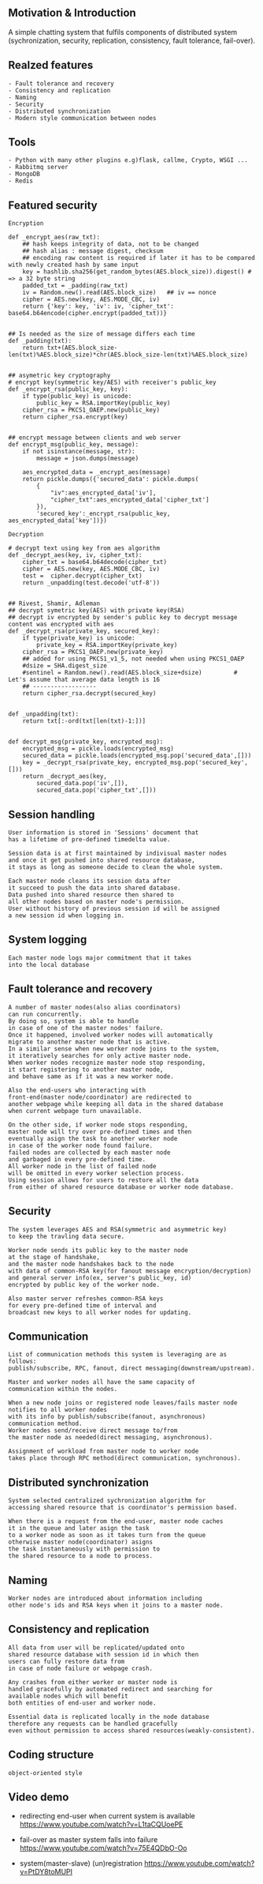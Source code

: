 ## Motivation & Introduction
A simple chatting system that fulfils components of distributed system
(sychronization, security, replication, consistency, fault tolerance, fail-over).


## Realzed features
	- Fault tolerance and recovery
	- Consistency and replication
	- Naming
	- Security
	- Distributed synchronization
	- Modern style communication between nodes
	
## Tools
	- Python with many other plugins e.g)flask, callme, Crypto, WSGI ... 
	- Rabbitmq server
	- MongoDB
	- Redis
	
## Featured security
	Encryption
	
	def _encrypt_aes(raw_txt):
		## hash keeps integrity of data, not to be changed
		## hash alias : message digest, checksum
		## encoding raw content is required if later it has to be compared with newly created hash by same input
		key = hashlib.sha256(get_random_bytes(AES.block_size)).digest() # => a 32 byte string
		padded_txt = _padding(raw_txt)
		iv = Random.new().read(AES.block_size)   ## iv == nonce
		cipher = AES.new(key, AES.MODE_CBC, iv)
		return {'key': key, 'iv': iv, 'cipher_txt': base64.b64encode(cipher.encrypt(padded_txt))}  

	
	## Is needed as the size of message differs each time
	def _padding(txt):
		return txt+(AES.block_size-len(txt)%AES.block_size)*chr(AES.block_size-len(txt)%AES.block_size)
	

	## asymetric key cryptography
	# encrypt key(symmetric key/AES) with receiver's public_key
	def _encrypt_rsa(public_key, key):
		if type(public_key) is unicode:
			public_key = RSA.importKey(public_key)
		cipher_rsa = PKCS1_OAEP.new(public_key)
		return cipher_rsa.encrypt(key)

		
	## encrypt message between clients and web server
	def encrypt_msg(public_key, message):
		if not isinstance(message, str):
			message = json.dumps(message)
			
		aes_encrypted_data = _encrypt_aes(message)
		return pickle.dumps({'secured_data': pickle.dumps(
			{
				"iv":aes_encrypted_data['iv'], 
				"cipher_txt":aes_encrypted_data['cipher_txt']
			}), 
			'secured_key':_encrypt_rsa(public_key, aes_encrypted_data['key'])})
		
	Decryption
	
	# decrypt text using key from aes algorithm
	def _decrypt_aes(key, iv, cipher_txt):
		cipher_txt = base64.b64decode(cipher_txt)
		cipher = AES.new(key, AES.MODE_CBC, iv)         
		test =  cipher.decrypt(cipher_txt)
		return _unpadding(test.decode('utf-8'))


	## Rivest, Shamir, Adleman
	## decrypt symetric key(AES) with private key(RSA)
	## decrypt iv encrypted by sender's public key to decrypt message content was encrypted with aes
	def _decrypt_rsa(private_key, secured_key):
		if type(private_key) is unicode:
			private_key = RSA.importKey(private_key)
		cipher_rsa = PKCS1_OAEP.new(private_key)
		## added for using PKCS1_v1_5, not needed when using PKCS1_OAEP
		#dsize = SHA.digest_size
		#sentinel = Random.new().read(AES.block_size+dsize)         # Let's assume that average data length is 16
		## ------------------
		return cipher_rsa.decrypt(secured_key)
	
	
	def _unpadding(txt):
		return txt[:-ord(txt[len(txt)-1:])]	


	def decrypt_msg(private_key, encrypted_msg):
		encrypted_msg = pickle.loads(encrypted_msg)
		secured_data = pickle.loads(encrypted_msg.pop('secured_data',[]))
		key = _decrypt_rsa(private_key, encrypted_msg.pop('secured_key',[]))
		return _decrypt_aes(key, 
			secured_data.pop('iv',[]), 
			secured_data.pop('cipher_txt',[]))
		
	
## Session handling
	User information is stored in 'Sessions' document that 
	has a lifetime of pre-defined timedelta value.
	
	Session data is at first maintained by indivisual master nodes 
	and once it get pushed into shared resource database, 
	it stays as long as someone decide to clean the whole system.
	
	Each master node cleans its session data after 
	it succeed to push the data into shared database. 
	Data pushed into shared resource then shared to 
	all other nodes based on master node's permission. 
	User without history of previous session id will be assigned 
	a new session id when logging in.
	
	
## System logging
	Each master node logs major commitment that it takes 
	into the local database
	
	
## Fault tolerance and recovery
	A number of master nodes(also alias coordinators) 
	can run concurrently. 
	By doing so, system is able to handle 
	in case of one of the master nodes' failure.
	Once it happened, involved worker nodes will automatically 
	migrate to another master node that is active.
	In a similar sense when new worker node joins to the system, 
	it iteratively searches for only active master node.
	When worker nodes recognize master node stop responding, 
	it start registering to another master node, 
	and behave same as if it was a new worker node.
	
	Also the end-users who interacting with 
	front-end(master node/coordinator) are redirected to
	another webpage while keeping all data in the shared database 
	when current webpage turn unavailable.
	
	On the other side, if worker node stops responding,
	master node will try over pre-defined times and then
	eventually asign the task to another worker node 
	in case of the worker node found failure.
	failed nodes are collected by each master node 
	and garbaged in every pre-defined time.
	All worker node in the list of failed node 
	will be omitted in every worker selection process.
	Using session allows for users to restore all the data 
	from either of shared resource database or worker node database.
	
		
## Security 
	The system leverages AES and RSA(symmetric and asymmetric key) 
	to keep the travling data secure.
	
	Worker node sends its public key to the master node 
	at the stage of handshake, 
	and the master node handshakes back to the node 
	with data of common-RSA key(for fanout message encryption/decryption) 
	and general server info(ex, server's public_key, id)
	encrypted by public key of the worker node.
	
	Also master server refreshes common-RSA keys 
	for every pre-defined time of interval and
	broadcast new keys to all worker nodes for updating.
	
	
## Communication
	List of communication methods this system is leveraging are as follows: 
	publish/subscribe, RPC, fanout, direct messaging(downstream/upstream).
	
	Master and worker nodes all have the same capacity of 
	communication within the nodes.
	
	When a new node joins or registered node leaves/fails master node 
	notifies to all worker nodes 
	with its info by publish/subscribe(fanout, asynchronous) 
	communication method.
	Worker nodes send/receive direct message to/from 
	the master node as needed(direct messaging, asynchronous). 
	
	Assignment of workload from master node to worker node 
	takes place through RPC method(direct communication, synchronous).

	
## Distributed synchronization
	System selected centralized sychronization algorithm for 
	accessing shared resource that is coordinator's permission based.

	When there is a request from the end-user, master node caches 
	it in the queue and later asign the task
	to a worker node as soon as it takes turn from the queue 
	otherwise master node(coordinator) asigns
	the task instantaneously with permission to 
	the shared resource to a node to process. 
	
## Naming
	Worker nodes are introduced about information including 
	other node's ids and RSA keys when it joins to a master node.
	
	
## Consistency and replication
	All data from user will be replicated/updated onto 
	shared resource database with session id in which then 
	users can fully restore data from 
	in case of node failure or webpage crash.
	
	Any crashes from either worker or master node is 
	handled gracefully by automated redirect and searching for
	available nodes which will benefit 
	both entities of end-user and worker node.
	
	Essential data is replicated locally in the node database 
	therefore any requests can be handled gracefully
	even without permission to access shared resources(weakly-consistent).
	
	
## Coding structure
	object-oriented style
	
## Video demo
- redirecting end-user when current system is available
https://www.youtube.com/watch?v=L1taCQUoePE
	
- fail-over as master system falls into failure
https://www.youtube.com/watch?v=75E4QDbO-Oo
	
- system(master-slave) (un)registration
https://www.youtube.com/watch?v=PtDY8toMUPI
	